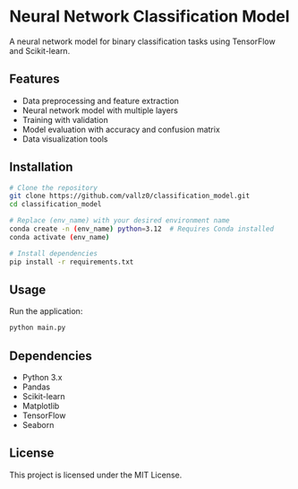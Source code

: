 # Neural Network Classification Model 

A neural network model for binary classification tasks using TensorFlow and Scikit-learn.

## Features
- Data preprocessing and feature extraction
- Neural network model with multiple layers
- Training with validation
- Model evaluation with accuracy and confusion matrix
- Data visualization tools

## Installation
```bash
# Clone the repository
git clone https://github.com/vallz0/classification_model.git
cd classification_model

# Replace (env_name) with your desired environment name
conda create -n (env_name) python=3.12  # Requires Conda installed
conda activate (env_name)

# Install dependencies
pip install -r requirements.txt 
```

## Usage

Run the application:
```bash
python main.py
```

## Dependencies
- Python 3.x
- Pandas
- Scikit-learn
- Matplotlib
- TensorFlow
- Seaborn

## License
This project is licensed under the MIT License.
